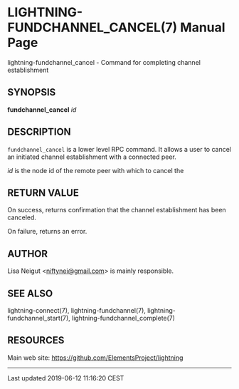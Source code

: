 LIGHTNING-FUNDCHANNEL\_CANCEL(7) Manual Page
============================================
lightning-fundchannel\_cancel - Command for completing channel
establishment

SYNOPSIS
--------

**fundchannel\_cancel** *id*

DESCRIPTION
-----------

`fundchannel_cancel` is a lower level RPC command. It allows a user to
cancel an initiated channel establishment with a connected peer.

*id* is the node id of the remote peer with which to cancel the

RETURN VALUE
------------

On success, returns confirmation that the channel establishment has been
canceled.

On failure, returns an error.

AUTHOR
------

Lisa Neigut <<niftynei@gmail.com>> is mainly responsible.

SEE ALSO
--------

lightning-connect(7), lightning-fundchannel(7),
lightning-fundchannel\_start(7), lightning-fundchannel\_complete(7)

RESOURCES
---------

Main web site: <https://github.com/ElementsProject/lightning>

------------------------------------------------------------------------

Last updated 2019-06-12 11:16:20 CEST
